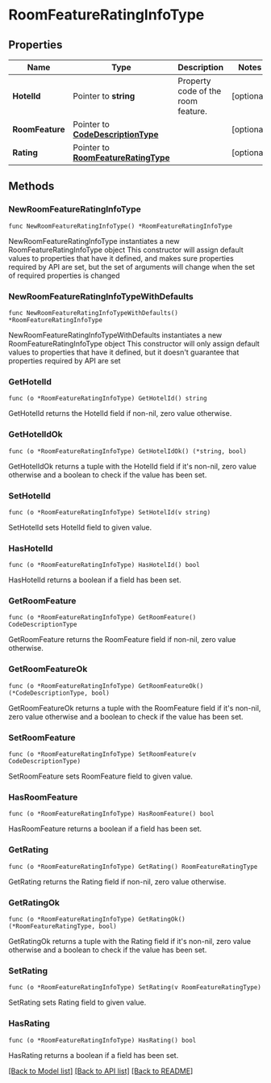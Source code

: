 # RoomFeatureRatingInfoType

## Properties

Name | Type | Description | Notes
------------ | ------------- | ------------- | -------------
**HotelId** | Pointer to **string** | Property code of the room feature. | [optional] 
**RoomFeature** | Pointer to [**CodeDescriptionType**](CodeDescriptionType.md) |  | [optional] 
**Rating** | Pointer to [**RoomFeatureRatingType**](RoomFeatureRatingType.md) |  | [optional] 

## Methods

### NewRoomFeatureRatingInfoType

`func NewRoomFeatureRatingInfoType() *RoomFeatureRatingInfoType`

NewRoomFeatureRatingInfoType instantiates a new RoomFeatureRatingInfoType object
This constructor will assign default values to properties that have it defined,
and makes sure properties required by API are set, but the set of arguments
will change when the set of required properties is changed

### NewRoomFeatureRatingInfoTypeWithDefaults

`func NewRoomFeatureRatingInfoTypeWithDefaults() *RoomFeatureRatingInfoType`

NewRoomFeatureRatingInfoTypeWithDefaults instantiates a new RoomFeatureRatingInfoType object
This constructor will only assign default values to properties that have it defined,
but it doesn't guarantee that properties required by API are set

### GetHotelId

`func (o *RoomFeatureRatingInfoType) GetHotelId() string`

GetHotelId returns the HotelId field if non-nil, zero value otherwise.

### GetHotelIdOk

`func (o *RoomFeatureRatingInfoType) GetHotelIdOk() (*string, bool)`

GetHotelIdOk returns a tuple with the HotelId field if it's non-nil, zero value otherwise
and a boolean to check if the value has been set.

### SetHotelId

`func (o *RoomFeatureRatingInfoType) SetHotelId(v string)`

SetHotelId sets HotelId field to given value.

### HasHotelId

`func (o *RoomFeatureRatingInfoType) HasHotelId() bool`

HasHotelId returns a boolean if a field has been set.

### GetRoomFeature

`func (o *RoomFeatureRatingInfoType) GetRoomFeature() CodeDescriptionType`

GetRoomFeature returns the RoomFeature field if non-nil, zero value otherwise.

### GetRoomFeatureOk

`func (o *RoomFeatureRatingInfoType) GetRoomFeatureOk() (*CodeDescriptionType, bool)`

GetRoomFeatureOk returns a tuple with the RoomFeature field if it's non-nil, zero value otherwise
and a boolean to check if the value has been set.

### SetRoomFeature

`func (o *RoomFeatureRatingInfoType) SetRoomFeature(v CodeDescriptionType)`

SetRoomFeature sets RoomFeature field to given value.

### HasRoomFeature

`func (o *RoomFeatureRatingInfoType) HasRoomFeature() bool`

HasRoomFeature returns a boolean if a field has been set.

### GetRating

`func (o *RoomFeatureRatingInfoType) GetRating() RoomFeatureRatingType`

GetRating returns the Rating field if non-nil, zero value otherwise.

### GetRatingOk

`func (o *RoomFeatureRatingInfoType) GetRatingOk() (*RoomFeatureRatingType, bool)`

GetRatingOk returns a tuple with the Rating field if it's non-nil, zero value otherwise
and a boolean to check if the value has been set.

### SetRating

`func (o *RoomFeatureRatingInfoType) SetRating(v RoomFeatureRatingType)`

SetRating sets Rating field to given value.

### HasRating

`func (o *RoomFeatureRatingInfoType) HasRating() bool`

HasRating returns a boolean if a field has been set.


[[Back to Model list]](../README.md#documentation-for-models) [[Back to API list]](../README.md#documentation-for-api-endpoints) [[Back to README]](../README.md)


